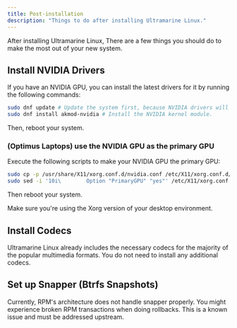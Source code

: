 ```yaml
---
title: Post-installation
description: "Things to do after installing Ultramarine Linux."
---
```


After installing Ultramarine Linux, There are a few things you should do to make the most out of your new system.

## Install NVIDIA Drivers

If you have an NVIDIA GPU, you can install the latest drivers for it by running the following commands:

```bash
sudo dnf update # Update the system first, because NVIDIA drivers will build using the latest kernel.
sudo dnf install akmod-nvidia # Install the NVIDIA kernel module.
```

Then, reboot your system.

### (Optimus Laptops) use the NVIDIA GPU as the primary GPU

Execute the following scripts to make your NVIDIA GPU the primary GPU:

```bash
sudo cp -p /usr/share/X11/xorg.conf.d/nvidia.conf /etc/X11/xorg.conf.d/nvidia.conf
sudo sed -i '10i\        Option "PrimaryGPU" "yes"' /etc/X11/xorg.conf.d/nvidia.conf # Add PrimaryGPU = yes to the 10th line of the file.
```

Then reboot your system.

Make sure you're using the Xorg version of your desktop environment.

## Install Codecs

Ultramarine Linux already includes the necessary codecs for the majority of the popular multimedia formats. You do not need to install any additional codecs.

## Set up Snapper (Btrfs Snapshots)

Currently, RPM's architecture does not handle snapper properly. You might experience broken RPM transactions when doing rollbacks. This is a known issue and must be addressed upstream.
